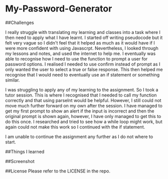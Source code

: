 # My-Password-Generator


##Challenges

I really struggle with translating my learning and classes into a task where I then need to apply what I have learnt. I started off writing pseudocode but it felt very vague so I didn't feel that it helped as much as it would have if I were more confident with using Javascrpt. Nevertheless, I looked through my lessons and notes, and used the internet to help me. I eventually was able to recognise how I need to use the function to prompt a user for password options. I realised I needed to use confirm instead of prompt as I only wanted the user to select a true or false response. This then helped me recognise that I would need to eventually use an if statement or something similar.

I was struggling to apply any of my learning to the assignment. So I took a tutor session. This is where I recognised that I needed to call my function correctly and that using parseInt would be helpful. However, I still could not move much further forward on my own after the session. I have managed to get my first prompt to show an alert if the input is incorrect and then the original prompt is shown again, however, I have only managed to get this to do this once. I researched and tried to see how a while loop might work, but again could not make this work so I continued with the if statement.

I am unable to continue the assignment any further as I do not where to start.



##Things I learned


##Screenshot

##License
Please refer to the LICENSE in the repo.
